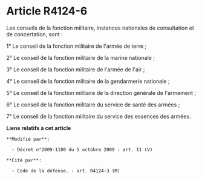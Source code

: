 # Article R4124-6

Les conseils de la fonction militaire, instances nationales de consultation et de concertation, sont : 

1° Le conseil de la fonction militaire de l'armée de terre ; 

2° Le conseil de la fonction militaire de la marine nationale ; 

3° Le conseil de la fonction militaire de l'armée de l'air ; 

4° Le conseil de la fonction militaire de la gendarmerie nationale ; 

5° Le conseil de la fonction militaire de la     direction générale de l'armement ; 

6° Le conseil de la fonction militaire du service de santé des armées ; 

7° Le conseil de la fonction militaire du service des essences des armées.

**Liens relatifs à cet article**

	**Modifié par**:

	  - Décret n°2009-1180 du 5 octobre 2009 - art. 11 (V)

	**Cité par**:

	  - Code de la défense. - art. R4124-3 (M)

